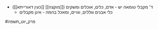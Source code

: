 * ד' מקבלי טומאה יש - אדם, כלים, אוכלים ומשקים ([[מוקצה]] [[כעין דאורייתא]])
	* כלי אבנים וגללים, וגויים, ומאכל בהמה - אינן מקבלים

#פרק_יוט_תשפה 